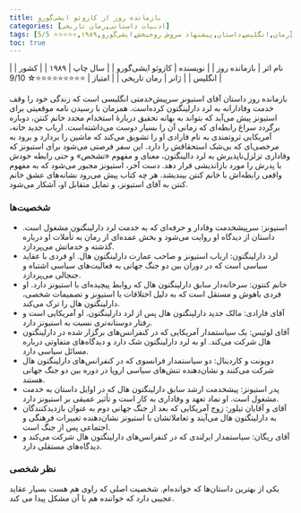 ```yaml
---
title: بازمانده روز از کازوئو ایشی‌گورو
categories: [ادبیات داستانی,رمان تاریخی]
tags: [رمان,انگلیس,داستان,پیشنهاد سروش روحبخش,ایشی‌گورو,۱۹۸۹,⭐⭐⭐⭐⭐ 5/5]
toc: true
---
```


| نام اثر | بازمانده روز |
| نویسنده | کازوئو ایشی‌گورو  |
| سال چاپ | ۱۹۸۹  |
| کشور | انگلیس  |
| ژانر | رمان تاریخی  |
| امتیاز | ⭐⭐⭐⭐⭐⭐⭐⭐⭐☆ 9/10  |

بازمانده روز داستان آقای استیونز سرپیش‌خدمتی انگلیسی است که زندگی خود را وقف خدمت وفادارانه به لرد دارلینگتون کرده‌است.  همزمان با رسیدن نامه موقعیتی برای استیونز پیش می‌آید که بتواند به بهانه تحقیق دربارهٔ استخدام مجدد خانم کنتن، دوباره برگردد سراغ رابطه‌ای که زمانی آن را بسیار دوست می‌داشته‌است. ارباب جدید خانه، آمریکایی ثروتمندی به نام فارادی او را تشویق می‌کند که ماشین را بردارد و برود به مرخصی‌ای که بی‌شک استحقاقش را دارد. این سفر فرصتی می‌شود برای استیونز که وفاداری تزلزل‌ناپذیرش به لرد دالینگتون، معنای و مفهوم «تشخص» و حتی رابطه خودش با پدرش را مورد بازاندیشی قرار دهد. دست آخر، استیونز مجبور می‌شود که به مفهوم واقعی رابطه‌اش با خانم کنتن بیندیشد. هر چه کتاب پیش می‌رود نشانه‌های عشق خانم کنتن به آقای استیونز، و تمایل متقابل او، آشکار می‌شود. 

### شخصیت‌ها
- استیونز: سرپیشخدمت وفادار و حرفه‌ای که به خدمت لرد دارلینگتون مشغول است. داستان از دیدگاه او روایت می‌شود و بخش عمده‌ای از رمان به تأملات او درباره گذشته و خدماتش می‌پردازد.
- لرد دارلینگتون: ارباب استیونز و صاحب عمارت دارلینگتون هال. او فردی با عقاید سیاسی است که در دوران بین دو جنگ جهانی به فعالیت‌های سیاسی اشتباه و جنجالی می‌پردازد.
- خانم کنتون: سرخانه‌دار سابق دارلینگتون هال که روابط پیچیده‌ای با استیونز دارد. او فردی باهوش و مستقل است که به دلیل اختلافات با استیونز و تصمیمات شخصی، دارلینگتون هال را ترک می‌کند.
- آقای فارادی: مالک جدید دارلینگتون هال پس از لرد دارلینگتون. او آمریکایی است و رفتار دوستانه‌تری نسبت به استیونز دارد.
- آقای لوئیس: یک سیاستمدار آمریکایی که در کنفرانس‌های برگزار شده در دارلینگتون هال شرکت می‌کند. او به لرد دارلینگتون شک دارد و دیدگاه‌های متفاوتی درباره مسائل سیاسی دارد.
- دوپونت و کاردینال: دو سیاستمدار فرانسوی که در کنفرانس‌های دارلینگتون هال شرکت می‌کنند و نشان‌دهنده تنش‌های سیاسی اروپا در دوره بین دو جنگ جهانی هستند.
- پدر استیونز: پیشخدمت ارشد سابق دارلینگتون هال که در اوایل داستان به خدمت مشغول است. او نماد تعهد و وفاداری به کار است و تأثیر عمیقی بر استیونز دارد.
- آقای و آقایان تیلور: زوج آمریکایی که بعد از جنگ جهانی دوم به عنوان بازدیدکنندگان به دارلینگتون هال می‌آیند و تعاملاتشان با استیونز نشان‌دهنده تغییرات فرهنگی و اجتماعی پس از جنگ است.
- آقای ریگان: سیاستمدار ایرلندی که در کنفرانس‌های دارلینگتون هال شرکت می‌کند و دیدگاه‌های مستقلی دارد.

### نظر شخصی
یکی از بهترین داستان‌ها که خوانده‌ام. شخصیت اصلی که راوی هم هست بسیار عقاید عجیبی دارد که خواننده هم با آن مشکل پیدا می کند. 